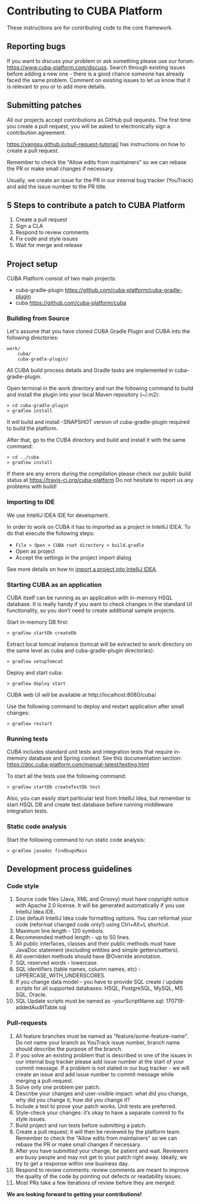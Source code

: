 # Contributing to CUBA Platform

These instructions are for contributing code to the core framework.

## Reporting bugs

If you want to discuss your problem or ask something please use our forum: https://www.cuba-platform.com/discuss. Search through existing issues before adding a new one - there is a good chance someone has already faced the same problem. Comment on existing issues to let us know that it is relevant to you or to add more details.

## Submitting patches

All our projects accept contributions as GitHub pull requests. The first time you create a pull request, you will be asked to electronically sign a contribution agreement.

https://yangsu.github.io/pull-request-tutorial/ has instructions on how to create a pull request.

Remember to check the "Allow edits from maintainers" so we can rebase the PR or make small changes if necessary.

Usually, we create an issue for the PR in our internal bug tracker (YouTrack) and add the issue number to the PR title.

## 5 Steps to contribute a patch to CUBA Platform

1. Create a pull request
1. Sign a CLA
1. Respond to review comments
1. Fix code and style issues
1. Wait for merge and release

## Project setup
CUBA Platform consist of two main projects:
- cuba-gradle-plugin https://github.com/cuba-platform/cuba-gradle-plugin 
- cuba https://github.com/cuba-platform/cuba  

### Building from Source
Let's assume that you have cloned CUBA Gradle Plugin and CUBA into the following directories:
```
work/
    cuba/
    cuba-gradle-plugin/
```

All CUBA build process details and Gradle tasks are implemented in cuba-gradle-plugin.

Open terminal in the work directory and run the following command to build and install the plugin into your local Maven repository (~/.m2):
```
> cd cuba-gradle-plugin
> gradlew install
```

It will build and install -SNAPSHOT version of cuba-gradle-plugin required to build the platform.

After that, go to the CUBA directory and build and install it with the same command:
```
> cd ../cuba
> gradlew install
```

If there are any errors during the compilation please check our public build status at https://travis-ci.org/cuba-platform Do not hesitate to report us any problems with build!

### Importing to IDE

We use IntelliJ IDEA IDE for development.

In order to work on CUBA it has to imported as a project in IntelliJ IDEA. To do that execute the following steps:

* `File > Open > CUBA root directory > build.gradle`
* Open as project
* Accept the settings in the project import dialog

See more details on how to [import a project into IntelliJ IDEA](https://www.jetbrains.com/help/idea/creating-and-managing-projects.html#importing-project).


### Starting CUBA as an application

CUBA itself can be running as an application with in-memory HSQL database. It is really handy if you want to check changes in the standard UI functionality, so you don’t need to create additional sample projects.

Start in-memory DB first:
```
> gradlew startDb createDb
```

Extract local tomcat instance (tomcat will be extracted to work directory on the same level as cuba and cuba-gradle-plugin directories):
```
> gradlew setupTomcat
```

Deploy and start cuba:
```
> gradlew deploy start
```

CUBA web UI will be available at http://localhost:8080/cuba/ 

Use the following command to deploy and restart application after small changes:
```
> gradlew restart
```

### Running tests
CUBA includes standard unit tests and integration tests that require in-memory database and Spring context. See this documentation section: https://doc.cuba-platform.com/manual-latest/testing.html 

To start all the tests use the following command:
```
> gradlew startDb createTestDb test
```

Also, you can easily start particular test from IntelliJ Idea, but remember to start HSQL DB and create test database before running middleware integration tests.

### Static code analysis

Start the following command to run static code analysis:
```
> gradlew javadoc findbugsMain
```

## Development process guidelines

### Code style

1. Source code files (Java, XML and Groovy) must have copyright notice with Apache 2.0 license. It will be generated automatically if you use IntelliJ Idea IDE.
1. Use default IntelliJ Idea code formatting options. You can reformat your code (reformat changed code only!) using Ctrl+Alt+L shortcut.
1. Maximum line length - 120 symbols.
1. Recommended method length - up to 50 lines.
1. All public interfaces, classes and their public methods must have JavaDoc statement (excluding entities and simple getters/setters).
1. All overridden methods should have @Override annotation.
1. SQL reserved words - lowercase.
1. SQL identifiers (table names, column names, etc) - UPPERCASE_WITH_UNDERSCORES.
1. If you change data model - you have to provide SQL create / update scripts for all supported databases: HSQL, PostgreSQL, MySQL, MS SQL, Oracle.
1. SQL Update scripts must be named as <yymmdd>-yourScriptName.sql: 170719-addedAuditTable.sql

### Pull-requests

1. All feature branches must be named as “feature/some-feature-name”. Do not name your branch as YouTrack issue number, branch name should describe the purpose of the branch.
1. If you solve an existing problem that is described in one of the issues in our internal bug tracker please add issue number at the start of your commit message. If a problem is not stated in our bug tracker - we will create an issue and add issue number to commit message while merging a pull-request.
1. Solve only one problem per patch.
1. Describe your changes and user-visible impact: what did you change, why did you change it, how did you change it?
1. Include a test to prove your patch works. Unit tests are preferred. 
1. Style-check your changes: it’s okay to have a separate commit to fix style issues.
1. Build project and run tests before submitting a patch.
1. Create a pull request; it will then be reviewed by the platform team. Remember to check the "Allow edits from maintainers" so we can rebase the PR or make small changes if necessary.
1. After you have submitted your change, be patient and wait. Reviewers are busy people and may not get to your patch right away. Ideally, we try to get a response within one business day.
1. Respond to review comments: review comments are meant to improve the quality of the code by pointing out defects or readability issues.
1. Most PRs take a few iterations of review before they are merged.

__We are looking forward to getting your contributions!__
